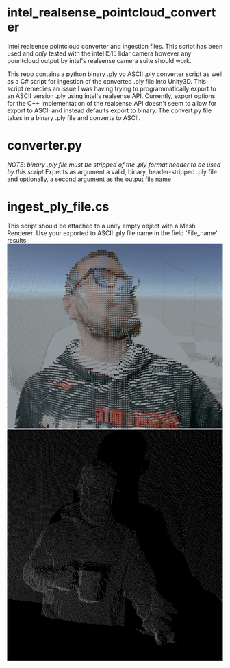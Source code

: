 # intel_realsense_pointcloud_converter
Intel realsense pointcloud converter and ingestion files. This script has been used and *only* tested with the intel l515 lidar camera however any pountcloud output by intel's realsense camera suite should work. 

This repo contains a python binary .ply yo ASCII .ply converter script as well as a C# script for ingestion of the converted .ply file into Unity3D. This script remedies an issue I was having trying to programmatically export to an ASCII version .ply using intel's realsense API.  Currently, export options for the C++ implementation of the realsense API doesn't seem to allow for export to ASCII and instead defaults export to binary.  The convert.py file takes in a binary .ply file and converts to ASCII.    

# converter.py
*NOTE: binary .ply file must be stripped of the .ply format header to be used by this script* 
Expects as argument a valid, binary, header-stripped .ply file and optionally, a second argument as the output file name


# ingest_ply_file.cs
This script should be attached to a unity empty object with a Mesh Renderer.  Use your exported to ASCII .ply file name in the field 'File_name'.
results<br/>
   ![output unity](https://github.com/crisischris/intel_realsense_pointcloud_converter/blob/main/IMGs/lidar_chris_1.png)<br/>
   ![output depth](https://github.com/crisischris/intel_realsense_pointcloud_converter/blob/main/IMGs/lidar_chris_2.png)<br/>
